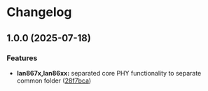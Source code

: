 # Changelog

## 1.0.0 (2025-07-18)


### Features

* **lan867x,lan86xx:** separated core PHY functionality to separate common folder ([28f7bca](https://github.com/kostaond/esp-eth-drivers/commit/28f7bca6d959715c20f56fc1c14508845bf89e49))
